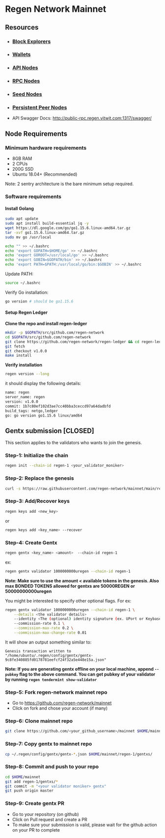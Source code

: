 # Regen Network Mainnet

## Resources

- ### [Block Explorers](./explorer-urls.txt)
- ### [Wallets](./wallets.txt)
- ### [API Nodes](./api-nodes.txt)
- ### [RPC Nodes](./rpc-nodes.txt)
- ### [Seed Nodes](./seed-nodes.txt)
- ### [Persistent Peer Nodes](./peer-nodes.txt)
- API Swagger Docs: http://public-rpc.regen.vitwit.com:1317/swagger/

## Node Requirements

### Minimum hardware requirements
- 8GB RAM
- 2 CPUs
- 200G SSD
- Ubuntu 18.04+ (Recommended)

Note: 2 sentry architecture is the bare minimum setup required.

### Software requirements

#### Install Golang

```sh
sudo apt update
sudo apt install build-essential jq -y
wget https://dl.google.com/go/go1.15.6.linux-amd64.tar.gz
tar -xvf go1.15.6.linux-amd64.tar.gz
sudo mv go /usr/local
```

```sh
echo "" >> ~/.bashrc
echo 'export GOPATH=$HOME/go' >> ~/.bashrc
echo 'export GOROOT=/usr/local/go' >> ~/.bashrc
echo 'export GOBIN=$GOPATH/bin' >> ~/.bashrc
echo 'export PATH=$PATH:/usr/local/go/bin:$GOBIN' >> ~/.bashrc
```

Update PATH:
```sh
source ~/.bashrc
```

Verify Go installation:

```sh
go version # should be go1.15.6
```

#### Setup Regen Ledger

**Clone the repo and install regen-ledger**
```sh
mkdir -p $GOPATH/src/github.com/regen-network
cd $GOPATH/src/github.com/regen-network
git clone https://github.com/regen-network/regen-ledger && cd regen-ledger
git fetch
git checkout v1.0.0
make install
```

**Verify installation**
```sh
regen version --long
```

it should display the following details:
```sh
name: regen
server_name: regen
version: v1.0.0
commit: 1b7c80ef102d3ae7cc40bba3ceccd97a64dadbfd
build_tags: netgo,ledger
go: go version go1.15.6 linux/amd64
```

## Gentx submission [CLOSED]
This section applies to the validators who wants to join the genesis.

### Step-1: Initialize the chain
```sh
regen init --chain-id regen-1 <your_validator_moniker>
```

### Step-2: Replace the genesis
```sh
curl -s https://raw.githubusercontent.com/regen-network/mainnet/main/regen-1/genesis-prelaunch.json > $HOME/.regen/config/genesis.json
```
### Step-3: Add/Recover keys
```sh
regen keys add <new_key>
```

or

```sh
regen keys add <key_name> --recover
```

### Step-4: Create Gentx
```sh
regen gentx <key_name> <amount>  --chain-id regen-1
```

ex:
```sh
regen gentx validator 1000000000uregen --chain-id regen-1
```

**Note: Make sure to use the amount < available tokens in the genesis. Also max BONDED TOKENS allowed for gentxs are 50000REGEN or 50000000000uregen**

You might be interested to specify other optional flags. For ex:

```sh
regen gentx validator 1000000000uregen --chain-id regen-1 \
    --details <the validator details>
    --identity <The (optional) identity signature (ex. UPort or Keybase)>
    --commission-rate 0.1 \
    --commission-max-rate 0.2 \
    --commission-max-change-rate 0.01
```

It will show an output something similar to:
```
Genesis transaction written to "/home/ubuntu/.regen/config/gentx/gentx-9c8fe340885fd0178781eefcf24f32a5e448e15a.json"
```

**Note: If you are generating gentx offline on your local machine, append `--pubkey` flag to the above command. You can get pubkey of your validator by running `regen tendermint show-validator`**

### Step-5: Fork regen-network mainnet repo
- Go to https://github.com/regen-network/mainnet
- Click on fork and chose your account (if many)

### Step-6: Clone mainnet repo
```sh
git clone https://github.com/<your_github_username>/mainnet $HOME/mainnet
```

### Step-7: Copy gentx to mainnet repo
```sh
cp ~/.regen/config/gentx/gentx-*.json $HOME/mainnet/regen-1/gentxs/
```

### Step-8: Commit and push to your repo
```sh
cd $HOME/mainnet
git add regen-1/gentxs/*
git commit -m "<your validator moniker> gentx"
git push origin master
```

### Step-9: Create gentx PR
- Go to your repository (on github)
- Click on Pull request and create a PR
- To make sure your submission is valid, please wait for the github action on your PR to complete
